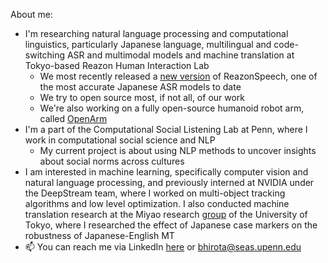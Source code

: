 About me:
- I'm researching natural language processing and computational linguistics, particularly Japanese language, multilingual and code-switching ASR and multimodal models and machine translation at Tokyo-based Reazon Human Interaction Lab
    - We most recently released a [new version](https://research.reazon.jp/blog/2024-08-01-ReazonSpeech.html) of ReazonSpeech, one of the most accurate Japanese ASR models to date
    - We try to open source most, if not all, of our work
    - We're also working on a fully open-source humanoid robot arm, called [OpenArm](https://open-arm.org/)
- I'm a part of the Computational Social Listening Lab at Penn, where I work in computational social science and NLP
    - My current project is about using NLP methods to uncover insights about social norms across cultures
- I am interested in machine learning, specifically computer vision and natural language processing, and previously interned at NVIDIA under the DeepStream team, where I worked on multi-object tracking algorithms and low level optimization. I also conducted machine translation research at the Miyao research [group](https://mynlp.is.s.u-tokyo.ac.jp/ja/index) of the University of Tokyo, where I researched the effect of Japanese case markers on the robustness of Japanese-English MT
- 📫 You can reach me via LinkedIn [here](https://www.linkedin.com/in/baileyhirota/) or bhirota@seas.upenn.edu
